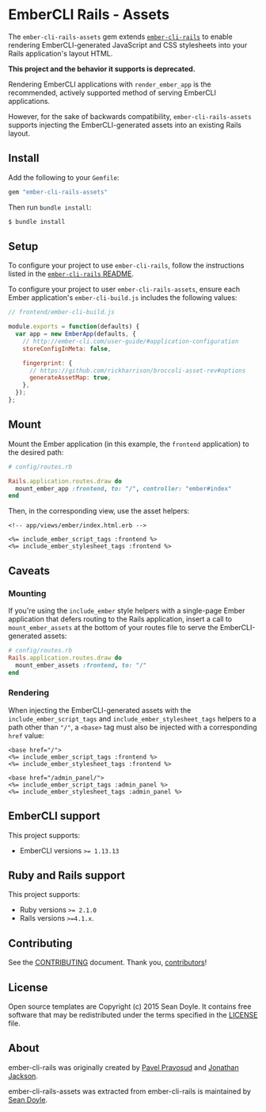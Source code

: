# EmberCLI Rails - Assets

The `ember-cli-rails-assets` gem extends [`ember-cli-rails`][ember-cli-rails] to
enable rendering EmberCLI-generated JavaScript and CSS stylesheets into your
Rails application's layout HTML.

**This project and the behavior it supports is deprecated.**

Rendering EmberCLI applications with `render_ember_app` is the recommended,
actively supported method of serving EmberCLI applications.

However, for the sake of backwards compatibility, `ember-cli-rails-assets`
supports injecting the EmberCLI-generated assets into an existing Rails layout.

[ember-cli-rails]: https://github.com/thoughtbot/ember-cli-rails

## Install

Add the following to your `Gemfile`:

```ruby
gem "ember-cli-rails-assets"
```

Then run `bundle install`:

```bash
$ bundle install
```

## Setup

To configure your project to use `ember-cli-rails`, follow the instructions
listed in the [`ember-cli-rails` README][README].

To configure your project to user `ember-cli-rails-assets`, ensure each Ember
application's `ember-cli-build.js` includes the following values:

```js
// frontend/ember-cli-build.js

module.exports = function(defaults) {
  var app = new EmberApp(defaults, {
    // http://ember-cli.com/user-guide/#application-configuration
    storeConfigInMeta: false,

    fingerprint: {
      // https://github.com/rickharrison/broccoli-asset-rev#options
      generateAssetMap: true,
    },
  });
};
```

[README]: https://github.com/thoughtbot/ember-cli-rails#readme

## Mount

Mount the Ember application (in this example, the `frontend` application) to the
desired path:

```rb
# config/routes.rb

Rails.application.routes.draw do
  mount_ember_app :frontend, to: "/", controller: "ember#index"
end
```

Then, in the corresponding view, use the asset helpers:

```erb
<!-- app/views/ember/index.html.erb -->

<%= include_ember_script_tags :frontend %>
<%= include_ember_stylesheet_tags :frontend %>
```

## Caveats

### Mounting

If you're using the `include_ember` style helpers with a single-page Ember
application that defers routing to the Rails application, insert a call to
`mount_ember_assets` at the bottom of your routes file to serve the
EmberCLI-generated assets:

```rb
# config/routes.rb
Rails.application.routes.draw do
  mount_ember_assets :frontend, to: "/"
end
```

### Rendering

When injecting the EmberCLI-generated assets with the `include_ember_script_tags`
and `include_ember_stylesheet_tags` helpers to a path other than `"/"`, a
`<base>` tag must also be injected with a corresponding `href` value:

```erb
<base href="/">
<%= include_ember_script_tags :frontend %>
<%= include_ember_stylesheet_tags :frontend %>

<base href="/admin_panel/">
<%= include_ember_script_tags :admin_panel %>
<%= include_ember_stylesheet_tags :admin_panel %>
```

## EmberCLI support

This project supports:

* EmberCLI versions `>= 1.13.13`

## Ruby and Rails support

This project supports:

* Ruby versions `>= 2.1.0`
* Rails versions `>=4.1.x`.

## Contributing

See the [CONTRIBUTING] document.
Thank you, [contributors]!

  [CONTRIBUTING]: CONTRIBUTING.md
  [contributors]: https://github.com/seanpdoyle/ember-cli-rails-assets/graphs/contributors

## License

Open source templates are Copyright (c) 2015 Sean Doyle.
It contains free software that may be redistributed
under the terms specified in the [LICENSE] file.

[LICENSE]: /LICENSE.txt

## About

ember-cli-rails was originally created by
[Pavel Pravosud][rwz] and
[Jonathan Jackson][rondale-sc].

ember-cli-rails-assets was extracted from ember-cli-rails is maintained by
[Sean Doyle][seanpdoyle].

[rwz]: https://github.com/rwz
[rondale-sc]: https://github.com/rondale-sc
[seanpdoyle]: https://github.com/seanpdoyle
